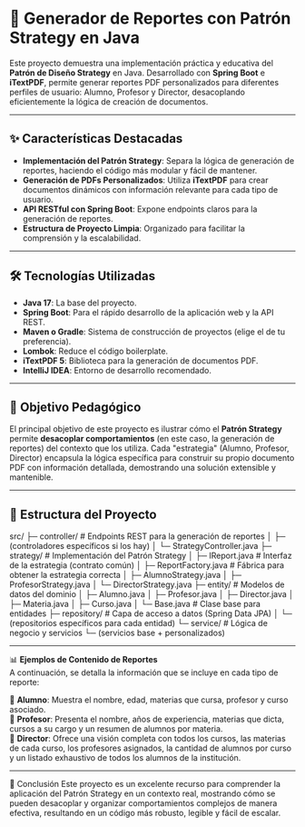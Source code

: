 # 🚀 Generador de Reportes con Patrón Strategy en Java

Este proyecto demuestra una implementación práctica y educativa del **Patrón de Diseño Strategy** en Java. Desarrollado con **Spring Boot** e **iTextPDF**, permite generar reportes PDF personalizados para diferentes perfiles de usuario: Alumno, Profesor y Director, desacoplando eficientemente la lógica de creación de documentos.

---

## ✨ Características Destacadas

* **Implementación del Patrón Strategy**: Separa la lógica de generación de reportes, haciendo el código más modular y fácil de mantener.
* **Generación de PDFs Personalizados**: Utiliza **iTextPDF** para crear documentos dinámicos con información relevante para cada tipo de usuario.
* **API RESTful con Spring Boot**: Expone endpoints claros para la generación de reportes.
* **Estructura de Proyecto Limpia**: Organizado para facilitar la comprensión y la escalabilidad.

---

## 🛠️ Tecnologías Utilizadas

* **Java 17**: La base del proyecto.
* **Spring Boot**: Para el rápido desarrollo de la aplicación web y la API REST.
* **Maven o Gradle**: Sistema de construcción de proyectos (elige el de tu preferencia).
* **Lombok**: Reduce el código boilerplate.
* **iTextPDF 5**: Biblioteca para la generación de documentos PDF.
* **IntelliJ IDEA**: Entorno de desarrollo recomendado.

---

## 🎯 Objetivo Pedagógico

El principal objetivo de este proyecto es ilustrar cómo el **Patrón Strategy** permite **desacoplar comportamientos** (en este caso, la generación de reportes) del contexto que los utiliza. Cada "estrategia" (Alumno, Profesor, Director) encapsula la lógica específica para construir su propio documento PDF con información detallada, demostrando una solución extensible y mantenible.

---

## 📁 Estructura del Proyecto

src/
 ├─ controller/          # Endpoints REST para la generación de reportes
 │   ├─ (controladores específicos si los hay)
 │   └─ StrategyController.java
 ├─ strategy/            # Implementación del Patrón Strategy
 │   ├─ IReport.java       # Interfaz de la estrategia (contrato común)
 │   ├─ ReportFactory.java # Fábrica para obtener la estrategia correcta
 │   ├─ AlumnoStrategy.java
 │   ├─ ProfesorStrategy.java
 │   └─ DirectorStrategy.java
 ├─ entity/              # Modelos de datos del dominio
 │   ├─ Alumno.java
 │   ├─ Profesor.java
 │   ├─ Director.java
 │   ├─ Materia.java
 │   ├─ Curso.java
 │   └─ Base.java          # Clase base para entidades
 ├─ repository/          # Capa de acceso a datos (Spring Data JPA)
 │   └─ (repositorios específicos para cada entidad)
 └─ service/             # Lógica de negocio y servicios
      └─ (servicios base + personalizados)

---

📊 **Ejemplos de Contenido de Reportes**  
A continuación, se detalla la información que se incluye en cada tipo de reporte:  

🔹 **Alumno**: Muestra el nombre, edad, materias que cursa, profesor y curso asociado.  
🔹 **Profesor**: Presenta el nombre, años de experiencia, materias que dicta, cursos a su cargo y un resumen de alumnos por materia.  
🔹 **Director**: Ofrece una visión completa con todos los cursos, las materias de cada curso, los profesores asignados, la cantidad de alumnos por curso y un listado exhaustivo de todos los alumnos de la institución.  

---

📌 Conclusión
Este proyecto es un excelente recurso para comprender la aplicación del Patrón Strategy en un contexto real, mostrando cómo se pueden desacoplar y organizar comportamientos complejos de manera efectiva, resultando en un código más robusto, legible y fácil de escalar.